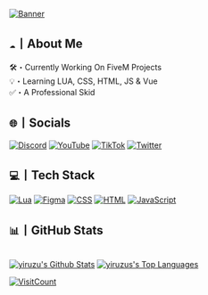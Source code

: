 [![Banner](https://i.imgur.com/pTGIim6.png)](https://discord.gg/jAnEnyGBef)
## ` ☁️ `丨About Me
🛠️・Currently Working On FiveM Projects<br>💡・Learning LUA, CSS, HTML, JS & Vue<br>✅・A Professional Skid

## ` 🌐 `丨Socials
[![Discord](https://i.imgur.com/j9Ucn6P.png)](https://discord.gg/jAnEnyGBef) [![YouTube](https://i.imgur.com/jBeMj7a.png)](https://youtube.com/@yiruzu) [![TikTok](https://i.imgur.com/wiYpJrM.png)](https://tiktok.com/@yiruzu) [![Twitter](https://i.imgur.com/NrfB4Fq.png)](https://twitter.com/yiruzu7)

## ` 💻 `丨Tech Stack
[![Lua](https://i.imgur.com/jmbaCec.png)](https://www.lua.org/) [![Figma](https://i.imgur.com/I2NEgO7.png)](https://www.figma.com/) [![CSS](https://i.imgur.com/prPZyrS.png)](https://github.com/yiruzu) [![HTML](https://i.imgur.com/mPxe5lU.png)](https://github.com/yiruzu) [![JavaScript](https://i.imgur.com/BYbFOle.png)](https://github.com/yiruzu)
 
## ` 📊 `丨GitHub Stats
<p>
  <br/>
    <a href="https://github.com/yiruzu"><img alt="yiruzu's Github Stats" src="https://github-readme-stats.vercel.app/api?username=yiruzu&theme=graywhite&hide_border=true&include_all_commits=true&count_private=true" /></a>
    <a href="https://github.com/yiruzu"><img alt="yiruzus's Top Languages" src="https://github-readme-stats.vercel.app/api/top-langs/?username=yiruzu&theme=graywhite&hide_border=true&langs_count=8&include_all_commits=true&count_private=true&layout=compact" /></a>
  <br/>
</p>

[![VisitCount](https://visitcount.itsvg.in/api?id=yiruzu&label=Profile%20Views&color=12&icon=5&pretty=true)](https://github.com/yiruzu)
